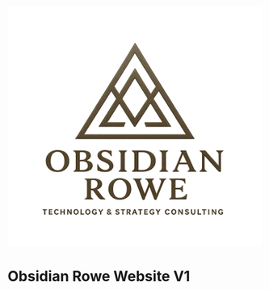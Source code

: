 <div align="center">
<img width="1200" height="475" alt="OR Banner" src="/transparent logo_sample.webp" />
</div>

# Obsidian Rowe Website V1


